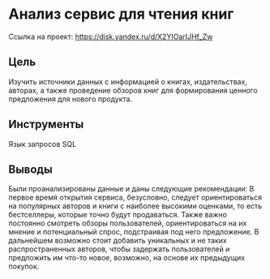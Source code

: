 # Анализ сервис для чтения книг
Ссылка на проект: https://disk.yandex.ru/d/X2YIOarIJHf_Zw

## Цель
Изучить источники данных с информацией о книгах, издательствах, авторах, а также проведение обзоров книг для формирования ценного предложения для нового продукта.

## Инструменты 
Язык запросов SQL

## Выводы
Были проанализированы данные и даны следующие рекомендации: В первое время открытия сервиса, безусловно, следует ориентироваться на популярных авторов и книги с наиболее высокими оценками, то есть бестселлеры, которые точно будут продаваться. Также важно постоянно смотреть обзоры пользователей, ориентироваться на их мнение и потенциальный спрос, подстраивая под него предложение. В дальнейшем возможно стоит добавить уникальных и не таких распространенных авторов, чтобы задержать пользователей и предложить им что-то новое, возможно, на основе их предыдущих покупок.
